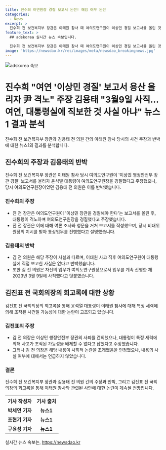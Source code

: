 ```yaml
---
title: 진수희 여연원장 경질 보고서 논란! 해임 여부 논란
categories:
  - News
excerpt: >
  진수희 전 보건복지부 장관은 이태원 참사 때 여의도연구원이 이상민 경질 보고서를 올린 것을 윤석열 대통령이 격노하며 여의도연구원장을 경질했다고 주장했다. 이에 김용태 전 의원은 사실이 아니다라고 반박했으며, 김 전 의원은 이태원 사고 관련 해임당했다는 주장 역시 사실이 아니라고 설명했다. 또한 김진표 전 국회의장의 회고록을 통해 이태원 참사가 특정 세력에 의해 유도되고 조작된 사건일 가능성도 있다는 주장에 대해서도 공방 중이다.
feature_text: >
  ## adskorea 실시간 뉴스 속보입니다.

  진수희 전 보건복지부 장관은 이태원 참사 때 여의도연구원이 이상민 경질 보고서를 올린 것을 윤석열 대통령이 격노하며 여의도연구원장을 경질했다고 주장했다. 이에 김용태 전 의원은 사실이 아니다라고 반박했으며, 김 전 의원은 이태원 사고 관련 해임당했다는 주장 역시 사실이 아니라고 설명했다. 또한 김진표 전 국회의장의 회고록을 통해 이태원 참사가 특정 세력에 의해 유도되고 조작된 사건일 가능성도 있다는 주장에 대해서도 공방 중이다.
image: 'https://newsdao.kr/res/images/meta/newsdao_breakingnews.jpg'
---
```


<p><img src="https://newsdao.kr/res/images/meta/newsdao_breakingnews.jpg" alt="adskorea 속보" /></p>

<h1>진수희 "여연 '이상민 경질' 보고서 용산 올리자 尹 격노" 주장 김용태 "3월9일 사직…여연, 대통령실에 직보한 것 사실 아냐" 뉴스1 결과 분석</h1>

<p data-ke-size="size16">진수희 전 보건복지부 장관과 김용태 전 의원 간의 이태원 참사 당시의 사건 주장과 반박에 대한 뉴스1의 결과를 분석합니다.</p>

<h2 data-ke-size="size26">진수희의 주장과 김용태의 반박</h2>

<p data-ke-size="size16">진수희 전 보건복지부 장관은 이태원 참사 당시 여의도연구원이 '이상민 행정안전부 장관 경질' 보고서를 올리자 윤석열 대통령이 여의도연구원장을 경질했다고 주장했으나, 당시 여의도연구원장이었던 김용태 전 의원은 이를 반박했습니다.</p>

<h3>진수희의 주장</h3>

<ul>
  <li>진 전 장관은 여의도연구원이 '이상민 장관을 경질해야 한다'는 보고서를 올린 후, 대통령이 격노하며 여의도연구원장을 경질했다고 주장했습니다.</li>
  <li>진 전 장관은 이에 대해 여론 조사와 청문을 거쳐 보고서를 작성했으며, 당시 비대위원장의 지시를 받아 통상업무를 진행했다고 설명했습니다.</li>
</ul>

<h3>김용태의 반박</h3>

<ul>
  <li>김 전 의원은 해당 주장이 사실과 다르며, 이태원 사고 직후 여의도연구원이 대통령실에 직접 보고한 사실은 없다고 반박했습니다.</li>
  <li>또한 김 전 의원은 자신의 업무가 여의도연구원장으로서 업무를 계속 진행한 채 2023년 3월 9일에 사직했다고 덧붙였습니다.</li>
</ul>

<h2 data-ke-size="size26">김진표 전 국회의장의 회고록에 대한 상황</h2>

<p data-ke-size="size16">김진표 전 국회의장의 회고록을 통해 윤석열 대통령이 이태원 참사에 대해 특정 세력에 의해 조작된 사건일 가능성에 대한 논란이 고조되고 있습니다.</p>

<h3>김진표의 주장</h3>

<ul>
  <li>김 전 의장은 이상민 행정안전부 장관의 사퇴를 건의했으나, 대통령이 특정 세력에 의해 사고가 조작된 가능성을 배제할 수 없다고 답했다고 주장했습니다.</li>
  <li>그러나 김 전 의장은 해당 내용이 사회적 논란을 초래했음을 인정했으나, 내용의 사실 여부에 대해서는 언급하지 않았습니다.</li>
</ul>

<h3>결론</h3>

<p data-ke-size="size16">진수희 전 보건복지부 장관과 김용태 전 의원 간의 주장과 반박, 그리고 김진표 전 국회의장의 회고록을 통해 이태원 참사와 관련된 사안에 대한 논란이 계속될 전망입니다.</p>

<table>
  <tr>
    <th>기사 작성자</th>
    <th>기사 출처</th>
  </tr>
  <tr>
    <td style="text-align: center; height: 17px;"><b>박세연 기자</b></td>
    <td style="text-align: center; height: 17px;"><b>뉴스1</b></td>
  </tr>
  <tr>
    <td style="text-align: center; height: 17px;"><b>조현기 기자</b></td>
    <td style="text-align: center; height: 17px;"><b>뉴스1</b></td>
  </tr>
  <tr>
    <td style="text-align: center; height: 17px;"><b>구윤성 기자</b></td>
    <td style="text-align: center; height: 17px;"><b>뉴스1</b></td>
  </tr>
</table>

<p data-ke-size="size16"></p>
실시간 뉴스 속보는, <a href="https://newsdao.kr" rel="dofollow">https://newsdao.kr</a>


